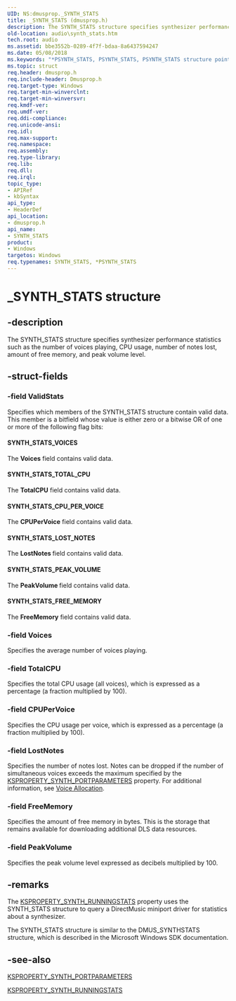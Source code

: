 ```yaml
---
UID: NS:dmusprop._SYNTH_STATS
title: _SYNTH_STATS (dmusprop.h)
description: The SYNTH_STATS structure specifies synthesizer performance statistics such as the number of voices playing, CPU usage, number of notes lost, amount of free memory, and peak volume level.
old-location: audio\synth_stats.htm
tech.root: audio
ms.assetid: bbe3552b-0289-4f7f-bdaa-8a6437594247
ms.date: 05/08/2018
ms.keywords: "*PSYNTH_STATS, PSYNTH_STATS, PSYNTH_STATS structure pointer [Audio Devices], SYNTH_STATS, SYNTH_STATS structure [Audio Devices], _SYNTH_STATS, aud-prop_04ed015d-56c6-4275-8025-66e67ee6ce87.xml, audio.synth_stats, dmusprop/PSYNTH_STATS, dmusprop/SYNTH_STATS"
ms.topic: struct
req.header: dmusprop.h
req.include-header: Dmusprop.h
req.target-type: Windows
req.target-min-winverclnt: 
req.target-min-winversvr: 
req.kmdf-ver: 
req.umdf-ver: 
req.ddi-compliance: 
req.unicode-ansi: 
req.idl: 
req.max-support: 
req.namespace: 
req.assembly: 
req.type-library: 
req.lib: 
req.dll: 
req.irql: 
topic_type:
- APIRef
- kbSyntax
api_type:
- HeaderDef
api_location:
- dmusprop.h
api_name:
- SYNTH_STATS
product:
- Windows
targetos: Windows
req.typenames: SYNTH_STATS, *PSYNTH_STATS
---
```


# _SYNTH_STATS structure


## -description


The SYNTH_STATS structure specifies synthesizer performance statistics such as the number of voices playing, CPU usage, number of notes lost, amount of free memory, and peak volume level.


## -struct-fields




### -field ValidStats

Specifies which members of the SYNTH_STATS structure contain valid data. This member is a bitfield whose value is either zero or a bitwise OR of one or more of the following flag bits:





#### SYNTH_STATS_VOICES

The <b>Voices</b> field contains valid data.



#### SYNTH_STATS_TOTAL_CPU

The <b>TotalCPU</b> field contains valid data.



#### SYNTH_STATS_CPU_PER_VOICE

The <b>CPUPerVoice</b> field contains valid data.



#### SYNTH_STATS_LOST_NOTES

The <b>LostNotes </b>field contains valid data.



#### SYNTH_STATS_PEAK_VOLUME

The <b>PeakVolume </b>field contains valid data.



#### SYNTH_STATS_FREE_MEMORY

The <b>FreeMemory</b> field contains valid data.


### -field Voices

Specifies the average number of voices playing.


### -field TotalCPU

Specifies the total CPU usage (all voices), which is expressed as a percentage (a fraction multiplied by 100).


### -field CPUPerVoice

Specifies the CPU usage per voice, which is expressed as a percentage (a fraction multiplied by 100).


### -field LostNotes

Specifies the number of notes lost. Notes can be dropped if the number of simultaneous voices exceeds the maximum specified by the <a href="https://msdn.microsoft.com/library/windows/hardware/ff537405">KSPROPERTY_SYNTH_PORTPARAMETERS</a> property. For additional information, see <a href="https://msdn.microsoft.com/fb1e6c36-02b4-41a6-b9c4-09f393d389db">Voice Allocation</a>.


### -field FreeMemory

Specifies the amount of free memory in bytes. This is the storage that remains available for downloading additional DLS data resources.


### -field PeakVolume

Specifies the peak volume level expressed as decibels multiplied by 100.


## -remarks



The <a href="https://msdn.microsoft.com/library/windows/hardware/ff537406">KSPROPERTY_SYNTH_RUNNINGSTATS</a> property uses the SYNTH_STATS structure to query a DirectMusic miniport driver for statistics about a synthesizer.

The SYNTH_STATS structure is similar to the DMUS_SYNTHSTATS structure, which is described in the Microsoft Windows SDK documentation.




## -see-also




<a href="https://msdn.microsoft.com/library/windows/hardware/ff537405">KSPROPERTY_SYNTH_PORTPARAMETERS</a>



<a href="https://msdn.microsoft.com/library/windows/hardware/ff537406">KSPROPERTY_SYNTH_RUNNINGSTATS</a>
 

 

